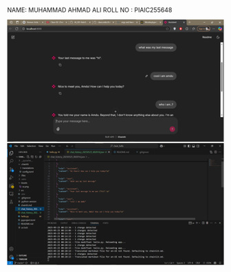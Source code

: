 NAME: MUHAMMAD AHMAD ALI
ROLL NO : PIAIC255648

![Terminal Output](/Assets/ss.png)
![Terminal Output](/Assets/ssjson.png)